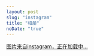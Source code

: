 ```yaml
---
layout: post
slug: "instagram"
title: "相册"
noDate: "true"
---
```


<div class="instagram" data-client-id="956dd096b6e5496aba6662165b9b8443" data-user-id="438522285">
    <a href="http://instagram.com/blademainer" target="_blank" class="open-ins">图片来自instagram，正在加载中…</a>
</div>
<script src="/js/jquery.lazyload.js"></script>
<script src="/js/instagram.js"></script>
